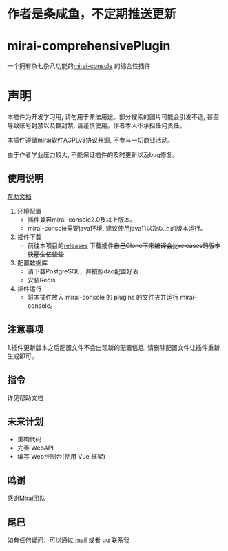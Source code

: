 # 作者是条咸鱼，不定期推送更新

# mirai-comprehensivePlugin

一个拥有杂七杂八功能的[mirai-console](https://github.com/mamoe/mirai-console) 的综合性插件

# 声明

本插件为开发学习用, 请勿用于非法用途。部分搜索的图片可能会引发不适, 甚至导致账号封禁以及群封禁, 请谨慎使用。作者本人不承担任何责任。

本插件遵循mirai软件AGPLv3协议开源, 不参与一切商业活动。

由于作者学业压力较大, 不能保证插件的及时更新以及bug修复。

## 使用说明
[帮助文档](https://www.xiaoyv404.top/archives/404.html)

1. 环境配置
   - 插件兼容mirai-console2.0及以上版本。
   - mirai-console需要java环境, 建议使用java11以及以上的版本运行。
2. 插件下载
   - 前往本项目的[releases](https://github.com/xiaoyv404/mirai-comprehensivePlugin/releases) 下载插件~~自己Clone下来编译会比releases的版本快那么亿些些~~
3. 配置数据库
   - 请下载PostgreSQL，并按照dao配置好表
   - 安装Redis
4. 插件运行
   - 将本插件放入 mirai-console 的 plugins 的文件夹并运行 mirai-console。

## 注意事项

1.插件更新版本之后配置文件不会出现新的配置信息, 请删除配置文件让插件重新生成即可。

## 指令

详见帮助文档

## 未来计划

- 重构代码
- 完善 WebAPI
- 编写 Web控制台(使用 Vue 框架)

## 鸣谢

感谢Mirai团队

## 尾巴

如有任何疑问，可以通过 [mail](mailto:xiaoyv404@outlook.com) 或者 qq 联系我